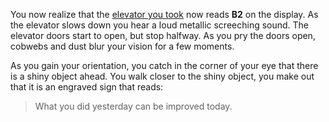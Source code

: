 You now realize that the [elevator you took](http://ifiction.org/games/) now
reads **B2** on the display. As the elevator slows down you hear a loud
metallic screeching sound. The elevator doors start to open, but stop halfway.
As you pry the doors open, cobwebs and dust blur your vision for a few moments.

As you gain your orientation, you catch in the corner of your eye that there is
a shiny object ahead. You walk closer to the shiny object, you make out that
it is an engraved sign that reads:

> What you did yesterday can be improved today.


